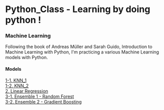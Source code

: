 # Python_Class - Learning by doing python !



### Machine Learning
Following the book of Andreas Müller and Sarah Guido, Introduction to Machine Learning with Python, 
I'm practicing a various Machine Learning models with Python.

#### Models
[1-1. KNN_1](Machine_Learning/0504_knn.py) <br>
[1-2. KNN_2](Machine_Learning/0508_knn2.py) <br>
[2. Linear Regression](Machine_Learning/0509_linear.regression.py) <br>
[3-1. Ensemble 1 - Random Forest](Machine_Learning/0511_random.forest1.py) <br>
[3-2. Ensemble 2 - Gradient Boosting](Machine_Learning/0514_ensemble_gradient.boosting.py) <br>
